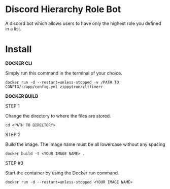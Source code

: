 # Discord Hierarchy Role Bot
A discord bot which allows users to have only the highest role you defined in a list.

# Install
**DOCKER CLI**

Simply run this command in the terminal of your choice.

```docker run -d --restart=unless-stopped -v /PATH TO CONFIG/:/app/config.yml zippytron/zltfiverr```

**DOCKER BUILD**

STEP 1

Change the directory to where the files are stored.

```cd <PATH TO DIRECTORY>```

STEP 2

Build the image. The image name must be all lowercase without any spacing

```docker build -t <YOUR IMAGE NAME> .```

STEP #3

Start the container by using the Docker run command.

```docker run -d --restart=unless-stopped <YOUR IMAGE NAME>```

